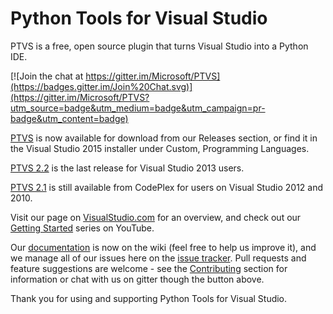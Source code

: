 # Python Tools for Visual Studio

PTVS is a free, open source plugin that turns Visual Studio into a Python IDE. 

[![Join the chat at https://gitter.im/Microsoft/PTVS](https://badges.gitter.im/Join%20Chat.svg)](https://gitter.im/Microsoft/PTVS?utm_source=badge&utm_medium=badge&utm_campaign=pr-badge&utm_content=badge)

[PTVS](https://github.com/Microsoft/PTVS/releases) is now available for download from our Releases section, or find it in the Visual Studio 2015 installer under Custom, Programming Languages. 

[PTVS 2.2](https://github.com/Microsoft/PTVS/releases/v2.2) is the last release for Visual Studio 2013 users.

[PTVS 2.1](https://pytools.codeplex.com/releases/view/109707) is still available from CodePlex for users on Visual Studio 2012 and 2010.

Visit our page on [VisualStudio.com](https://www.visualstudio.com/en-us/features/python-vs) for an overview, and check out our [Getting Started](http://aka.ms/PTVSTutorial) series on YouTube.

Our [documentation](https://github.com/Microsoft/PTVS/wiki) is now on the wiki (feel free to help us improve it), and we manage all of our issues here on the [issue tracker](http://github.com/Microsoft/PTVS/issues). Pull requests and feature suggestions are welcome - see the [Contributing](https://github.com/Microsoft/PTVS/wiki#contributing) section for information or chat with us on gitter though the button above.

Thank you for using and supporting Python Tools for Visual Studio.
